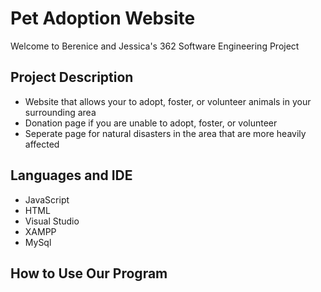 # Pet Adoption Website 

Welcome to Berenice and Jessica's 362 Software Engineering Project 

## Project Description 

* Website that allows your to adopt, foster, or volunteer animals in your surrounding area
* Donation page if you are unable to adopt, foster, or volunteer
* Seperate page for natural disasters in the area that are more heavily affected

## Languages and IDE

* JavaScript
* HTML
* Visual Studio
* XAMPP
* MySql

## How to Use Our Program
